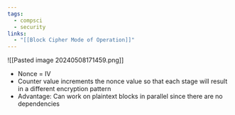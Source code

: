```yaml
---
tags:
  - compsci
  - security
links:
  - "[[Block Cipher Mode of Operation]]"
---
```

![[Pasted image 20240508171459.png]]
- Nonce = IV
- Counter value increments the nonce value so that each stage will result in a different encryption pattern
- Advantage: Can work on plaintext blocks in parallel since there are no dependencies 